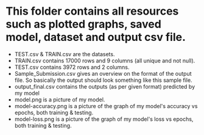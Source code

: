 # This folder contains all resources such as plotted graphs, saved model, dataset and output csv file.

- TEST.csv & TRAIN.csv are the datasets.
- TRAIN.csv contains 17000 rows and 9 columns (all unique and not null).
- TEST.csv contains 3972 rows and 2 columns.
- Sample_Submission.csv gives an overview on the format of the output file. So basically the output should look something like this sample file.
- output_final.csv contains the outputs (as per given format) predicted by my model
- model.png is a picture of my model.
- model-accuracy.png is a picture of the graph of my model's accuracy vs epochs, both training & testing.
- model-loss.png is a picture of the graph of my model's loss vs epochs, both training & testing.
